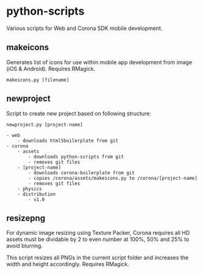 python-scripts
==============

Various scripts for Web and Corona SDK mobile development.


makeicons
---------

Generates list of icons for use within mobile app development from image (iOS & Android).
Requires RMagick.

    makeicons.py [filename]


newproject
----------

Script to create new project based on following structure:

    newproject.py [project-name]
    
    - web
        - downloads html5boilerplate from git
    - corona
        - assets
            - downloads python-scripts from git
            - removes git files
        - [project-name]
            - downloads corona-boilerplate from git
            - copies /corona/assets/makeicons.py to /corona/[project-name]
            - removes git files
        - physics
        - distribution
            - v1.0

resizepng
---------

For dynamic image resizing using Texture Packer, Corona requires all HD assets must be 
dividable by 2 to even number at 100%, 50% and 25% to avoid blurring. 

This script resizes all PNGs in the current script folder and increases the width and 
height accordingly. Requires RMagick.
